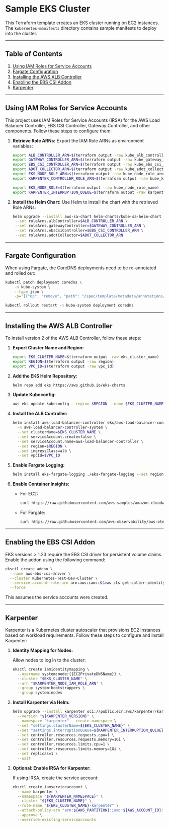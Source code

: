 # Sample EKS Cluster

This Terraform template creates an EKS cluster running on EC2 instances. The `kubernetes-manifests` directory contains sample manifests to deploy into the cluster.

---

## Table of Contents
1. [Using IAM Roles for Service Accounts](#using-iam-roles-for-service-accounts)
2. [Fargate Configuration](#fargate-configuration)
3. [Installing the AWS ALB Controller](#installing-the-aws-alb-controller)
4. [Enabling the EBS CSI Addon](#enabling-the-ebs-csi-addon)
5. [Karpenter](#karpenter)

---

## Using IAM Roles for Service Accounts

This project uses IAM Roles for Service Accounts (IRSA) for the AWS Load Balancer Controller, EBS CSI Controller, Gateway Controller, and other components. Follow these steps to configure them:

1. **Retrieve Role ARNs:**
   Export the IAM Role ARNs as environment variables:

   ```bash
   export ALB_CONTROLLER_ARN=$(terraform output -raw kube_alb_controller_role_arn)
   export GATEWAY_CONTROLLER_ARN=$(terraform output -raw kube_gateway_controller_role_arn)
   export EBS_CSI_CONTROLLER_ARN=$(terraform output -raw kube_ebs_csi_controller_role_arn)
   export ADOT_COLLECTOR_ARN=$(terraform output -raw kube_adot_collector_role_arn)
   export EKS_NODE_ROLE_ARN=$(terraform output -raw kube_node_role_arn)
   export KARPENTER_CONTROLLER_ROLE_ARN=$(terraform output -raw kube_karpenter_controller_role_arn)

   export EKS_NODE_ROLE=$(terraform output -raw kube_node_role_name)
   export KARPENTER_INTERRUPTION_QUEUE=$(terraform output -raw karpenter_interruption_sqs_queue_name)
   ```

2. **Install the Helm Chart:**
   Use Helm to install the chart with the retrieved Role ARNs:

   ```bash
   helm upgrade --install aws-sa-chart helm-charts/kube-sa-helm-chart \
    --set roleArns.albController=$ALB_CONTROLLER_ARN \
    --set roleArns.gatewayController=$GATEWAY_CONTROLLER_ARN \
    --set roleArns.ebsCsiController=$EBS_CSI_CONTROLLER_ARN \
    --set roleArns.adotCollector=$ADOT_COLLECTOR_ARN
   ```

---

## Fargate Configuration

When using Fargate, the CoreDNS deployments need to be re-annotated and rolled out:

```bash
kubectl patch deployment coredns \
    -n kube-system \
    --type json \
    -p='[{"op": "remove", "path": "/spec/template/metadata/annotations/eks.amazonaws.com~1compute-type"}]'
```

```bash
kubectl rollout restart -n kube-system deployment coredns
```

---

## Installing the AWS ALB Controller

To install version 2 of the AWS ALB Controller, follow these steps:

1. **Export Cluster Name and Region:**

   ```bash
   export EKS_CLUSTER_NAME=$(terraform output -raw eks_cluster_name)
   export REGION=$(terraform output -raw region)
   export VPC_ID=$(terraform output -raw vpc_id)
   ```

2. **Add the EKS Helm Repository:**

   ```bash
   helm repo add eks https://aws.github.io/eks-charts
   ```

3. **Update Kubeconfig:**

   ```bash
   aws eks update-kubeconfig --region $REGION --name $EKS_CLUSTER_NAME
   ```

4. **Install the ALB Controller:**

   ```bash
   helm install aws-load-balancer-controller eks/aws-load-balancer-controller \
     -n aws-load-balancer-controller-system \
     --set clusterName=$EKS_CLUSTER_NAME \
     --set serviceAccount.create=false \
     --set serviceAccount.name=aws-load-balancer-controller \
     --set region=$REGION \
     --set ingressClass=alb \
     --set vpcId=$VPC_ID
   ```

5. **Enable Fargate Logging:**

   ```bash
   helm install eks-fargate-logging ./eks-fargate-logging --set region=$REGION --set logGroupName=<your-log-group-name> 
   ```

6. **Enable Container Insights:**

   - For EC2:

     ```bash
     curl https://raw.githubusercontent.com/aws-samples/amazon-cloudwatch-container-insights/latest/k8s-deployment-manifest-templates/deployment-mode/daemonset/container-insights-monitoring/quickstart/cwagent-fluentd-quickstart.yaml | sed "s/{{cluster_name}}/$EKS_CLUSTER_NAME/;s/{{region_name}}/$REGION/" | kubectl apply -f -
     ```

   - For Fargate:

     ```bash
     curl https://raw.githubusercontent.com/aws-observability/aws-otel-collector/main/deployment-template/eks/otel-fargate-container-insights.yaml | sed "s/YOUR-EKS-CLUSTER-NAME/$EKS_CLUSTER_NAME/;s/region=us-east-1/region=$REGION/" | kubectl apply -f -
     ```

---

## Enabling the EBS CSI Addon

EKS versions > 1.23 require the EBS CSI driver for persistent volume claims. Enable the addon using the following command:

```bash
eksctl create addon \
  --name aws-ebs-csi-driver \
  --cluster Kubernetes-Test-Dev-Cluster \
  --service-account-role-arn arn:aws:iam::$(aws sts get-caller-identity --query Account --output text):role/Kubernetes-Test-Dev-Kube-EBS-CSI-Controller-Role \
  --force
```

This assumes the service accounts were created.

---

## Karpenter

Karpenter is a Kubernetes cluster autoscaler that provisions EC2 instances based on workload requirements. Follow these steps to configure and install Karpenter:

1. **Identity Mapping for Nodes:**

   Allow nodes to log in to the cluster:

   ```bash
   eksctl create iamidentitymapping \
     --username system:node:{{EC2PrivateDNSName}} \
     --cluster "$EKS_CLUSTER_NAME" \
     --arn "$KARPENTER_NODE_IAM_ROLE_ARN" \
     --group system:bootstrappers \
     --group system:nodes
   ```

2. **Install Karpenter via Helm:**

   ```bash
   helm upgrade --install karpenter oci://public.ecr.aws/karpenter/karpenter \
     --version "${KARPENTER_VERSION}" \
     --namespace "karpenter" --create-namespace \
     --set "settings.clusterName=${EKS_CLUSTER_NAME}" \
     --set "settings.interruptionQueue=${KARPENTER_INTERRUPTION_QUEUE}" \
     --set controller.resources.requests.cpu=1 \
     --set controller.resources.requests.memory=1Gi \
     --set controller.resources.limits.cpu=1 \
     --set controller.resources.limits.memory=1Gi \
     --set replicas=1 \
     --wait
   ```

3. **Optional: Enable IRSA for Karpenter:**

   If using IRSA, create the service account:

   ```bash
   eksctl create iamserviceaccount \
     --name karpenter \
     --namespace "${KARPENTER_NAMESPACE}" \
     --cluster "${EKS_CLUSTER_NAME}" \
     --role-name "${EKS_CLUSTER_NAME}-karpenter" \
     --attach-policy-arn "arn:${AWS_PARTITION}:iam::${AWS_ACCOUNT_ID}:policy/KarpenterControllerPolicy-${EKS_CLUSTER_NAME}" \
     --approve \
     --override-existing-serviceaccounts
   ```
